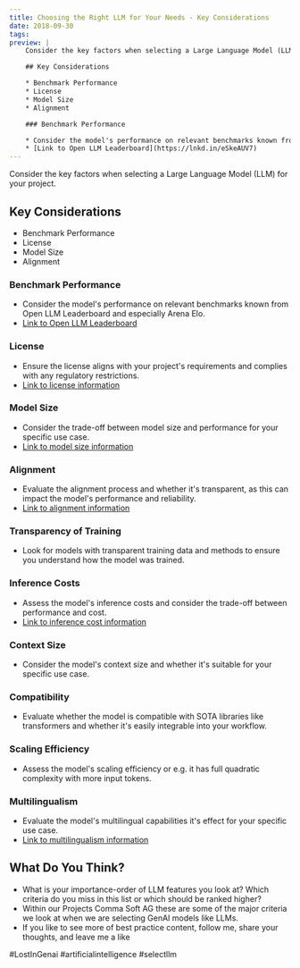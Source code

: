 ```yaml
---
title: Choosing the Right LLM for Your Needs - Key Considerations 
date: 2018-09-30
tags:
preview: |
    Consider the key factors when selecting a Large Language Model (LLM) for your project.

    ## Key Considerations

    * Benchmark Performance
    * License
    * Model Size
    * Alignment

    ### Benchmark Performance

    * Consider the model's performance on relevant benchmarks known from Open LLM Leaderboard and especially Arena Elo.
    * [Link to Open LLM Leaderboard](https://lnkd.in/eSkeAUV7)
---
```


Consider the key factors when selecting a Large Language Model (LLM) for your project.

## Key Considerations

* Benchmark Performance
* License
* Model Size
* Alignment

### Benchmark Performance

* Consider the model's performance on relevant benchmarks known from Open LLM Leaderboard and especially Arena Elo.
* [Link to Open LLM Leaderboard](https://lnkd.in/eSkeAUV7)

### License

* Ensure the license aligns with your project's requirements and complies with any regulatory restrictions.
* [Link to license information](https://lnkd.in/e8V-eMCh)

### Model Size

* Consider the trade-off between model size and performance for your specific use case.
* [Link to model size information](https://lnkd.in/egZt7BmJ)

### Alignment

* Evaluate the alignment process and whether it's transparent, as this can impact the model's performance and reliability.
* [Link to alignment information](https://lnkd.in/eViiEyqp)

### Transparency of Training

* Look for models with transparent training data and methods to ensure you understand how the model was trained.

### Inference Costs

* Assess the model's inference costs and consider the trade-off between performance and cost.
* [Link to inference cost information](https://lnkd.in/etSajZZc)

### Context Size

* Consider the model's context size and whether it's suitable for your specific use case.

### Compatibility

* Evaluate whether the model is compatible with SOTA libraries like transformers and whether it's easily integrable into your workflow.

### Scaling Efficiency

* Assess the model's scaling efficiency or e.g. it has full quadratic complexity with more input tokens.

### Multilingualism

* Evaluate the model's multilingual capabilities it's effect for your specific use case.
* [Link to multilingualism information](https://lnkd.in/eeVsG99M)

## What Do You Think?

* What is your importance-order of LLM features you look at? Which criteria do you miss in this list or which should be ranked higher?
* Within our Projects Comma Soft AG these are some of the major criteria we look at when we are selecting GenAI models like LLMs.
* If you like to see more of best practice content, follow me, share your thoughts, and leave me a like

#LostInGenai #artificialintelligence #selectllm
